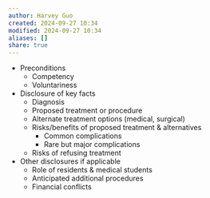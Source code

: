 ```yaml
---
author: Harvey Guo
created: 2024-09-27 10:34
modified: 2024-09-27 10:34
aliases: []
share: true
---
```

- Preconditions
	- Competency
	- Voluntariness
- Disclosure of key facts
	- Diagnosis
	- Proposed treatment or procedure
	- Alternate treatment options (medical, surgical)
	- Risks/benefits of proposed treatment & alternatives
		- Common complications
		- Rare but major complications
	- Risks of refusing treatment
- Other disclosures if applicable
	- Role of residents & medical students
	- Anticipated additional procedures
	- Financial conflicts
